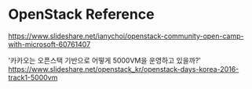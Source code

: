 # OpenStack Reference


https://www.slideshare.net/ianychoi/openstack-community-open-camp-with-microsoft-60761407


'카카오는 오픈스택 기반으로 어떻게 5000VM을 운영하고 있을까?'
https://www.slideshare.net/openstack_kr/openstack-days-korea-2016-track1-5000vm
